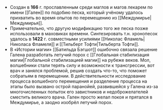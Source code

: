 - Создан в **166** г. прославленным среди маглов и магов лекарем по имени [[Гален]] по подобию песка, который учёному удалось прихватить во время опытов по перемещению из [[Междумирье|Междумирья]].
- Примечательно, что другую модификацию того же песка позже использовали в маховиках времени. Синтезировать т.н. хронопесок удалось в **1422** г. совместными усилиями [[Николас Фламель|Николаса Фламеля]] и [[Тильберт Тофти|Тильберта Тофти]].
- В «Истории магии» [[Батильда Бэгшот]] ошибочно связала решение Галена разработать летучий порох с [[Глобальная стабилизация магии|Глобальной стабилизацией магии]] на рубеже веков. Мол, волшебники стали терять силу и возможности к трансгрессии, вот врач и занялся проблемой, решив создать что-то, что поможет собратьям в перемещении. В действительности исследование процесса волшебного перемещения и разделение процесса на этапы было вызвано острой паранойей, развившейся у Галена из-за многочисленных попыток его завистников и недоброжелателей сместить великого врача. Гален просто желал покоя и прятался в Междумирье, а заодно изобрёл летучий порох.